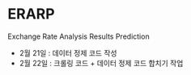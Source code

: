 # ERARP

Exchange Rate Analysis Results Prediction

- 2월 21일 : 데이터 정제 코드 작성
- 2월 22일 : 크롤링 코드 + 데이터 정제 코드 합치기 작업
